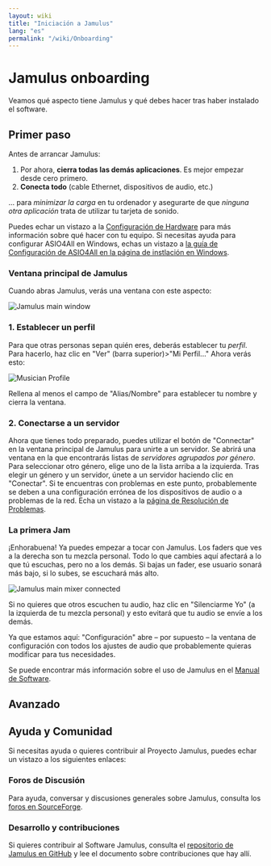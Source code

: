 ```yaml
---
layout: wiki
title: "Iniciación a Jamulus"
lang: "es"
permalink: "/wiki/Onboarding"
---
```

# Jamulus onboarding
Veamos qué aspecto tiene Jamulus y qué debes hacer tras haber instalado el software.
## Primer paso
Antes de arrancar Jamulus:
1. Por ahora, **cierra todas las demás aplicaciones**. Es mejor empezar desde cero primero.
2. **Conecta todo** (cable Ethernet, dispositivos de audio, etc.)

... para *minimizar la carga* en tu ordenador y asegurarte de que *ninguna otra aplicación* trata de utilizar tu tarjeta de sonido.

Puedes echar un vistazo a la [Configuración de Hardware](Hardware-Setup) para más información sobre qué hacer con tu equipo. Si necesitas ayuda para configurar ASIO4All en Windows, echas un vistazo a [la guía de Configuración de ASIO4All en la página de instlación en Windows](Installation-for-Windows#configurar-asio4all).

### Ventana principal de Jamulus
Cuando abras Jamulus, verás una ventana con este aspecto:

![Jamulus main window](https://user-images.githubusercontent.com/4263412/101616031-22efe680-3a0f-11eb-8587-a65b379b2298.png)

### 1. Establecer un perfil
Para que otras personas sepan quién eres, deberás establecer tu *perfil*. Para hacerlo, haz clic en "Ver" (barra superior)>"Mi Perfil..."
Ahora verás esto:

![Musician Profile](https://user-images.githubusercontent.com/4263412/101616194-5b8fc000-3a0f-11eb-8b5d-3aa6ed3f7234.png)

Rellena al menos el campo de "Alias/Nombre" para establecer tu nombre y cierra la ventana.

### 2. Conectarse a un servidor
Ahora que tienes todo preparado, puedes utilizar el botón de "Connectar" en la ventana principal de Jamulus para unirte a un servidor. Se abrirá una ventana en la que encontrarás listas de *servidores agrupados por género*. Para seleccionar otro género, elige uno de la lista arriba a la izquierda. Tras elegir un género y un servidor, únete a un servidor haciendo clic en "Conectar". Si te encuentras con problemas en este punto, probablemente se deben a una configuración errónea de los dispositivos de audio o a problemas de la red. Echa un vistazo a la [página de Resolución de Problemas](Client-Troubleshooting).
### La primera Jam
¡Enhorabuena! Ya puedes empezar a tocar con Jamulus. Los faders que ves a la derecha son tu mezcla personal. Todo lo que cambies aquí afectará a lo que tú escuchas, pero no a los demás. Si bajas un fader, ese usuario sonará más bajo, si lo subes, se escuchará más alto.

![Jamulus main mixer connected](https://user-images.githubusercontent.com/4263412/101616130-461a9600-3a0f-11eb-9442-0bd35ec0ed1d.png)

Si no quieres que otros escuchen tu audio, haz clic en "Silenciarme Yo" (a la izquierda de tu mezcla personal) y esto evitará que tu audio se envíe a los demás.

Ya que estamos aquí: "Configuración" abre – por supuesto – la ventana de configuración con todos los ajustes de audio que probablemente quieras modificar para tus necesidades.

Se puede encontrar más información sobre el uso de Jamulus en el [Manual de Software](Software-Manual).

## Avanzado
<!--  Por supuesto, se puede hacer mucho más con Jamulus, como configurar un servidor privado, realizar conciertos online, ...  ¡Echa un vistazo a esta página web! La comunidad publica guías, consejos y trucos en la [base de conocimiento](/kb/). -->

## Ayuda y Comunidad
Si necesitas ayuda o quieres contribuir al Proyecto Jamulus, puedes echar un vistazo a los siguientes enlaces:

### Foros de Discusión
Para ayuda, conversar y discusiones generales sobre Jamulus, consulta los [foros en SourceForge](https://sourceforge.net/p/llcon/discussion/).

### Desarrollo y contribuciones
Si quieres contribuir al Software Jamulus, consulta el [repositorio de Jamulus en GitHub](https://github.com/corrados/jamulus/) y lee el documento sobre contribuciones que hay allí.

<!--Además de esto, también puedes contribuir a esta documentación:: consulta el [repositorio de la página web de Jamulus en GitHub](https://github.com/jamulussoftware/jamuluswebsite) y lee el documento sobre contribuciones que hay allí.-->
